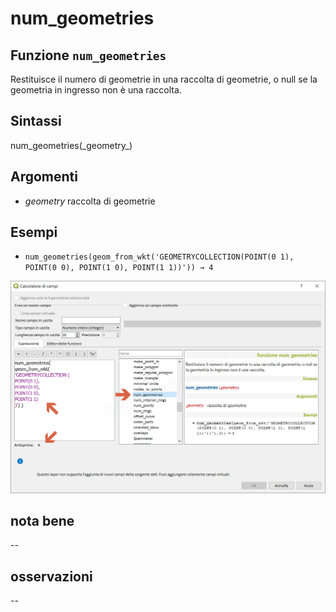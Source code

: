 # num\_geometries

## Funzione `num_geometries`

Restituisce il numero di geometrie in una raccolta di geometrie, o null se la geometria in ingresso non è una raccolta.

## Sintassi

num_geometries\(\_geometry_\)

## Argomenti

* _geometry_ raccolta di geometrie

## Esempi

* `num_geometries(geom_from_wkt('GEOMETRYCOLLECTION(POINT(0 1), POINT(0 0), POINT(1 0), POINT(1 1))')) → 4`

![](../../../.gitbook/assets/num_geometries1.png)

## nota bene

--

## osservazioni

--

